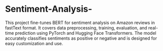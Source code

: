 # Sentiment-Analysis-
This project fine-tunes BERT for sentiment analysis on Amazon reviews in fastText format. It covers data preprocessing, training, evaluation, and real-time prediction using PyTorch and Hugging Face Transformers. The model accurately classifies sentiments as positive or negative and is designed for easy customization and use.
